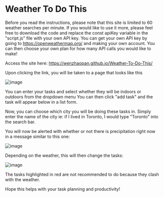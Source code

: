 # Weather To Do This

Before you read the instructions, please note that this site is limited to 60 weather searches per minute. 
If you would like to use it more, please feel free to download the code and replace the const apiKey variable in the "script.js" file with your own API key. 
You can get your own API key by going to https://openweathermap.org/ and making your own account. You can then choose your own plan for how many API calls you would like to make!


Access the site here: https://wenzhaopan.github.io/Weather-To-Do-This/

Upon clicking the link, you will be taken to a page that looks like this

![image](https://github.com/wenzhaopan/Weather-To-Do-This/assets/140751736/73602c41-82a6-4ff7-bb49-c49b10c1a56d)


You can enter your tasks and select whether they will be indoors or outdoors from the dropdown menu
You can then click "add task" and the task will appear below in a list form.


Now, you can choose which city you will be doing these tasks in.
Simply enter the name of the city
ie: if I lived in Toronto, I would type "Toronto" into the search bar.

You will now be alerted with whether or not there is precipitation right now in a message similar to this one:

![image](https://github.com/wenzhaopan/Weather-To-Do-This/assets/140751736/ead722eb-f0a4-498b-9c59-db9efeafc26e)

Depending on the weather, this will then change the tasks:

![image](https://github.com/wenzhaopan/Weather-To-Do-This/assets/140751736/3e3e2d0e-ce63-4f4b-a2dd-feca0b083d50)


The tasks highlighted in red are not recommended to do because they clash with the weather.

Hope this helps with your task planning and productivity!
